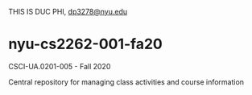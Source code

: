 THIS IS DUC PHI, dp3278@nyu.edu

# nyu-cs2262-001-fa20
CSCI-UA.0201-005 - Fall 2020

Central repository for managing class activities and course information
